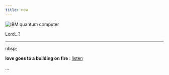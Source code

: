 ```yaml
---
title: now
---
```






![IBM quantum computer](http://johannesk.com/2020/img/future-god.jpg)

Lord...?

----------------------

<p>
  nbsp;
</p>

**love goes to a building on fire** : [listen](http://pc.cd/gj3rtalK)

...

